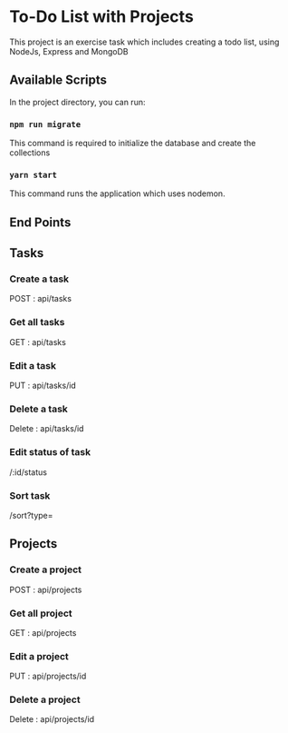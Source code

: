 # To-Do List with Projects

This project is an exercise task which includes creating a todo list, using NodeJs, Express and MongoDB

## Available Scripts

In the project directory, you can run:

### `npm run migrate`

This command is required to initialize the database and create the collections

### `yarn start`

This command runs the application which uses nodemon.

## End Points

## Tasks

### Create a task
POST : api/tasks

### Get all tasks
GET : api/tasks

### Edit a task
PUT : api/tasks/id

### Delete a task
Delete : api/tasks/id

### Edit status of task
/:id/status

### Sort task
/sort?type=

## Projects

### Create a project
POST : api/projects

### Get all project
GET : api/projects

### Edit a project
PUT : api/projects/id

### Delete a project
Delete : api/projects/id


